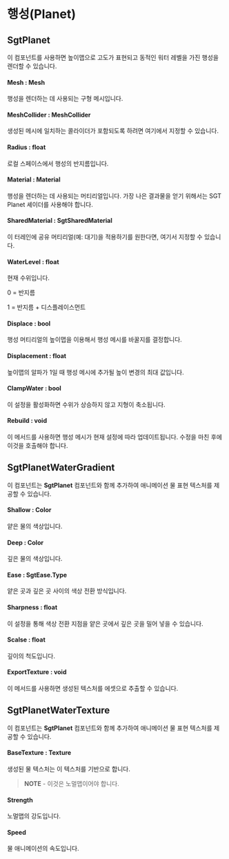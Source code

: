 # 행성(Planet)

## SgtPlanet

이 컴포넌트를 사용하면 높이맵으로 고도가 표현되고 동적인 워터 레벨을 가진 행성을 렌더할 수 있습니다.

#### Mesh : Mesh

행성을 렌더하는 데 사용되는 구형 메시입니다.

#### MeshCollider : MeshCollider

생성된 메시에 일치하는 콜라이더가 포함되도록 하려면 여기에서 지정할 수 있습니다.

#### Radius : float

로컬 스페이스에서 행성의 반지름입니다.

#### Material : Material

행성을 렌더하는 데 사용되는 머티리얼입니다. 가장 나은 결과물을 얻기 위해서는 SGT Planet 셰이더를 사용해야 합니다.

#### SharedMaterial : SgtSharedMaterial

이 터레인에 공유 머티리얼(예: 대기)을 적용하기를 원한다면, 여기서 지정할 수 있습니다.

#### WaterLevel : float

현재 수위입니다.

0 = 반지름

1 = 반지름 + 디스플레이스먼트

#### Displace : bool

행성 머티리얼의 높이맵을 이용해서 행성 메시를 바꿀지를 결정합니다.

#### Displacement : float

높이맵의 알파가 1일 때 행성 메시에 추가될 높이 변경의 최대 값입니다.

#### ClampWater : bool

이 설정을 활성화하면 수위가 상승하지 않고 지형이 축소됩니다.

#### Rebuild : void

이 메서드를 사용하면 행성 메시가 현재 설정에 따라 업데이트됩니다. 수정을 마친 후에 이것을 호출해야 합니다.

## SgtPlanetWaterGradient

이 컴포넌트는 **SgtPlanet** 컴포넌트와 함께 추가하여 애니메이션 물 표현 텍스처를 제공할 수 있습니다.

#### Shallow : Color

얕은 물의 색상입니다.

#### Deep : Color

깊은 물의 색상입니다.

#### Ease : SgtEase.Type

얕은 곳과 깊은 곳 사이의 색상 전환 방식입니다.

#### Sharpness : float

이 설정을 통해 색상 전환 지점을 얕은 곳에서 깊은 곳을 밀어 넣을 수 있습니다.

#### Scalse : float

깊이의 척도입니다.

#### ExportTexture : void

이 메서드를 사용하면 생성된 텍스처를 에셋으로 추출할 수 있습니다.

## SgtPlanetWaterTexture

이 컴포넌트는 **SgtPlanet** 컴포넌트와 함께 추가하여 애니메이션 물 표현 텍스처를 제공할 수 있습니다.

#### BaseTexture : Texture

생성된 물 텍스처는 이 텍스처를 기반으로 합니다.

> **NOTE** - 이것은 노멀맵이어야 합니다.

#### Strength

노멀맵의 강도입니다.

#### Speed

물 애니메이션의 속도입니다.

